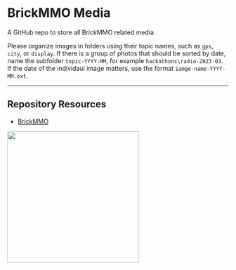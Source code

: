 # BrickMMO Media

A GitHub repo to store all BrickMMO related media. 

Please organize images in folders using their topic names, such as `gps`, `city`, or `display`. If there is a group of photos that should be sorted by date, name the subfolder `topic-YYYY-MM`, for example `hackathons\radio-2023-03`. If the date of the individaul image matters, use the format `iamge-name-YYYY-MM.ext`. 

***

## Repository Resources

* [BrickMMO](https://www.brickmmo.com/)

<a href="https://brickmmo.com">
<img src="https://brickmmo.com/images/brickmmo-logo-horizontal.jpg" width="300">
</a>
